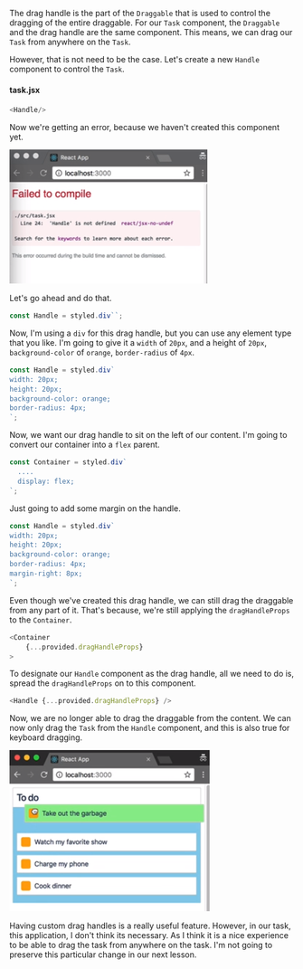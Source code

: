 The drag handle is the part of the `Draggable` that is used to control the dragging of the entire draggable. For our `Task` component, the `Draggable` and the drag handle are the same component. This means, we can drag our `Task` from anywhere on the `Task`.

However, that is not need to be the case. Let's create a new `Handle` component to control the `Task`. 

#### task.jsx
```javascript
<Handle/>
```

Now we're getting an error, because we haven't created this component yet. 

![Error](../images/react-designate-control-of-dragging-for-a-react-beautiful-dnd-draggable-with-draghandleprops-error.png)

Let's go ahead and do that.

```javascript
const Handle = styled.div``;
```

Now, I'm using a `div` for this drag handle, but you can use any element type that you like. I'm going to give it a `width` of `20px`, and a height of `20px`, `background-color` of `orange`, `border-radius` of `4px`. 

```javascript
const Handle = styled.div`
width: 20px;
height: 20px;
background-color: orange;
border-radius: 4px;
`;
```

Now, we want our drag handle to sit on the left of our content.
I'm going to convert our container into a `flex` parent. 

```javascript
const Container = styled.div`
  ....
  display: flex;
`;
```

Just going to add some margin on the handle. 

```javascript
const Handle = styled.div`
width: 20px;
height: 20px;
background-color: orange;
border-radius: 4px;
margin-right: 8px;
`;
```

Even though we've created this drag handle, we can still drag the draggable from any part of it. That's because, we're still applying the `dragHandleProps` to the `Container`.

```javascript
<Container
    {...provided.dragHandleProps}
>
```

To designate our `Handle` component as the drag handle, all we need to do is, spread the `dragHandleProps` on to this component. 

```javascript
<Handle {...provided.dragHandleProps} />
```
Now, we are no longer able to drag the draggable from the content. We can now only drag the `Task` from the `Handle` component, and this is also true for keyboard dragging.

![Handle](../images/react-designate-control-of-dragging-for-a-react-beautiful-dnd-draggable-with-draghandleprops-handle.png)

Having custom drag handles is a really useful feature. However, in our task, this application, I don't think its necessary. As I think it is a nice experience to be able to drag the task from anywhere on the task. I'm not going to preserve this particular change in our next lesson.